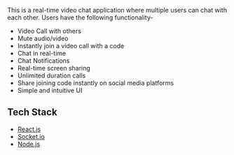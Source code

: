 This is a real-time video chat application where multiple users can chat with each other. Users have the following functionality-

- Video Call with others
- Mute audio/video
- Instantly join a video call with a code
- Chat in real-time
- Chat Notifications
- Real-time screen sharing
- Unlimited duration calls
- Share joining code instantly on social media platforms
- Simple and intuitive UI

## Tech Stack

- [React.js](https://reactjs.org/)
- [Socket.io](https://socket.io/)
- [Node.js](https://nodejs.org/en/)
